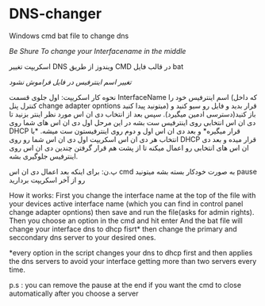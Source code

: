 # DNS-changer

Windows cmd bat file to change dns

*Be Shure To change your Interfacename in the middle*

اسکریپت تغییر DNS ویندوز از طریق CMD در قالب فایل bat

*تغییر اسم اینترفیس در فایل فراموش نشود*

نحوه کار اسکریپت:
اول جلوی قسمت InterfaceName اسم اینترفیس خود را (که داخل کنترل پنل change adapter opntions میتونید پیدا کنید) قرار بدید و فایل رو سیو کنید و باز کنید(دسترسی ادمین میگیرد).
سپس بعد از انتخاب دی ان اس مورد نظر اینتر بزنید تا دی ان اس انتخابی روی اینترفیس ست بشه در این مرحل اول دی ان اس های شما روی DHCP قرار میگیره* و بعد دی ان اس اول و دوم روی اینترفیستون ست میشه.
*با انتخاب هر دی ان اس اسکریپت اول دی ان اس شما رو روی DHCP قرار میده و بعد دی ان اس های انتخابی رو اعمال میکنه تا از پشت هم قرار گرفتن چندین دی ان اس روی اینترفیس جلوگیری بشه.

پ.ن: برای اینکه بعد اعمال دی ان اس cmd به صورت خودکار بسته بشه میتونید pause رو از آخر اسکریپت بردارید


How it works:
First you change the interface name at the top of the file with your devices active interface name (which you can find in control panel change adapter opntions) then save and run the file(asks for admin rights).
Then you choose an option in the cmd and hit enter And the bat file will change your interface dns to dhcp fisrt* then change the primary and seccondary dns server to your desired ones.

*every option in the script changes your dns to dhcp first and then applies the dns servers to avoid your interface getting more than two servers every time.

p.s : you can remove the pause at the end if you want the cmd to close automatically after you choose a server
